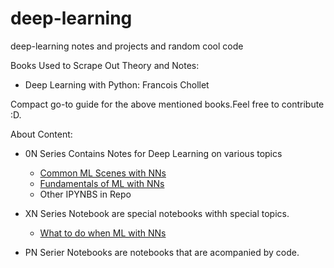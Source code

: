 # deep-learning
deep-learning notes and projects and random cool code

Books Used to Scrape Out Theory and Notes:

- Deep Learning with Python: Francois Chollet

Compact go-to guide for the above mentioned books.Feel free to contribute :D.


About Content:

- 0N Series Contains Notes for Deep Learning on various topics
  - [Common ML Scenes with NNs](01_NN_CommonMLScenes.md)
  - [Fundamentals of ML with NNs](02_NN_FundamentalsML.md)
  - Other IPYNBS in Repo

- XN Series Notebook are special notebooks withh special topics.
  - [What to do when ML with NNs](X1_What2WhenML.md)

- PN Serier Notebooks are notebooks that are acompanied by code.
